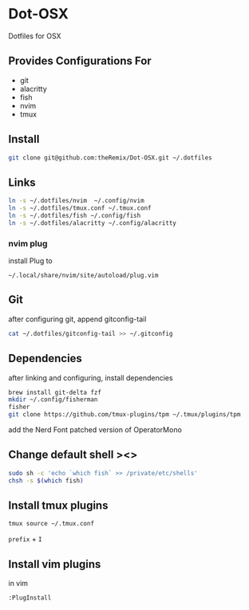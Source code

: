 # Dot-OSX

Dotfiles for OSX


## Provides Configurations For

- git
- alacritty
- fish
- nvim
- tmux

## Install

```sh
git clone git@github.com:theRemix/Dot-OSX.git ~/.dotfiles
```

## Links

```sh
ln -s ~/.dotfiles/nvim  ~/.config/nvim
ln -s ~/.dotfiles/tmux.conf ~/.tmux.conf
ln -s ~/.dotfiles/fish ~/.config/fish
ln -s ~/.dotfiles/alacritty ~/.config/alacritty
```
### nvim plug

install Plug to
```
~/.local/share/nvim/site/autoload/plug.vim
```

## Git

after configuring git, append gitconfig-tail

```sh
cat ~/.dotfiles/gitconfig-tail >> ~/.gitconfig
```

## Dependencies

after linking and configuring, install dependencies

```sh
brew install git-delta fzf
mkdir ~/.config/fisherman
fisher
git clone https://github.com/tmux-plugins/tpm ~/.tmux/plugins/tpm
```

add the Nerd Font patched version of OperatorMono

## Change default shell ><>

```sh
sudo sh -c 'echo `which fish` >> /private/etc/shells'
chsh -s $(which fish)
```

## Install tmux plugins

```sh
tmux source ~/.tmux.conf
```

`prefix` + `I`

## Install vim plugins

in vim

```sh
:PlugInstall
```
